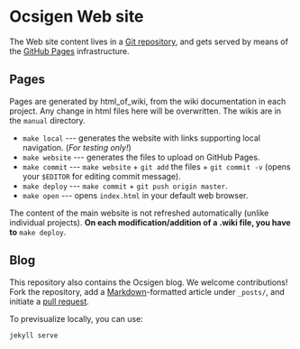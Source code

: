 # Ocsigen Web site

The Web site content lives in a [Git repository][repo], 
and gets served by means of the [GitHub Pages][githubpages] infrastructure.

## Pages
Pages are generated by html_of_wiki, from the wiki documentation in each project.
Any change in html files here will be overwritten. The wikis are in the `manual`
directory.

* `make local` --- generates the website with links supporting local navigation. (*For testing only!*)
* `make website` --- generates the files to upload on GitHub Pages.
* `make commit` --- `make website` + `git add` the files + `git commit -v` (opens your `$EDITOR` for editing commit message).
* `make deploy` --- `make commit` + `git push origin master`.
* `make open` --- opens `index.html` in your default web browser.

The content of the main website is not refreshed automatically (unlike individual projects).
**On each modification/addition of a .wiki file, you have to** `make deploy`.

## Blog

This repository also contains the Ocsigen blog.
We welcome contributions! Fork the repository, add a
[Markdown][markdown]-formatted article under `_posts/`, and initiate a
[pull request][githubpr].

To previsualize locally, you can use:

```
jekyll serve
```

[githubpages]: https://pages.github.com/
[githubpr]: https://help.github.com/articles/using-pull-requests/
[repo]: https://www.github.com/ocsigen/ocsigen.github.io
[markdown]: https://help.github.com/articles/github-flavored-markdown/
